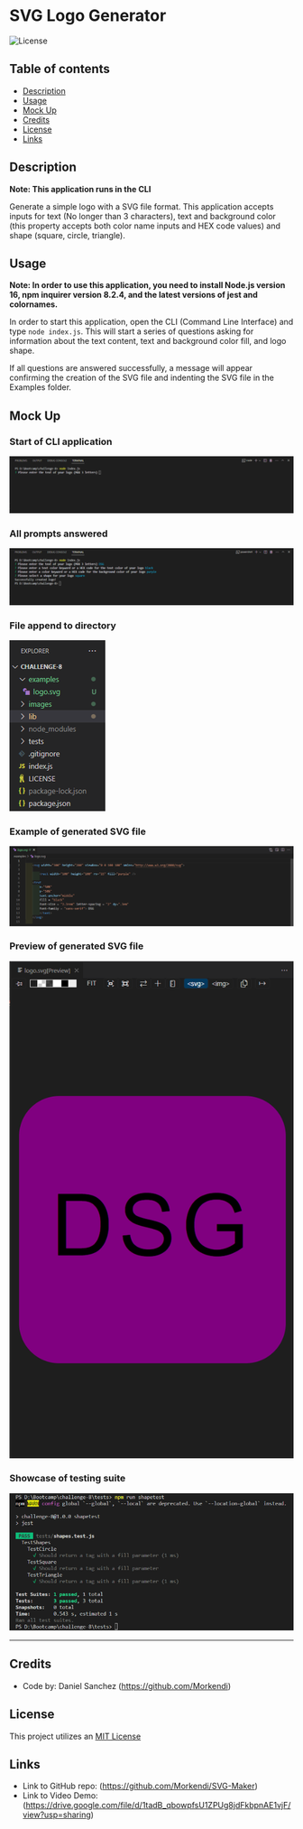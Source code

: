 # SVG Logo Generator <!-- omit in toc -->

![License](https://img.shields.io/badge/license-MIT-blue)

## Table of contents <!-- omit in toc -->

- [Description](#description)
- [Usage](#usage)
- [Mock Up](#mock-up)
- [Credits](#credits)
- [License](#license)
- [Links](#links)

## Description
**Note: This application runs in the CLI**

Generate a simple logo with a SVG file format. This application accepts inputs for text (No longer than 3 characters), text and background color (this property accepts both color name inputs and HEX code values) and shape (square, circle, triangle).


## Usage
**Note: In order to use this application, you need to install Node.js version 16, npm inquirer version 8.2.4, and the latest versions of jest and colornames.**

In order to start this application, open the CLI (Command Line Interface) and type `node index.js`. This will start a series of questions asking for information about the text content, text and background color fill, and logo shape. 

If all questions are answered successfully, a message will appear confirming the creation of the SVG file and indenting the SVG file in the Examples folder.

## Mock Up


### Start of CLI application <!-- omit in toc -->
![CLI application start](./images/Start.png)
### All prompts answered <!-- omit in toc -->
![Prompts answered](./images/Completed.png)
### File append to directory <!-- omit in toc -->
![File indentation](./images/Generate.png)
### Example of generated SVG file <!-- omit in toc -->
![Example SVG](./images/SVG.png)
### Preview of generated SVG file <!-- omit in toc -->
![Example SVG Preview](./images/Preview.png)
### Showcase of testing suite <!-- omit in toc -->
![Example of passed test](./images/Tests.png)

--- 

## Credits
- Code by: Daniel Sanchez (https://github.com/Morkendi)

## License

This project utilizes an [MIT License](https://choosealicense.com/licenses/mit/)

## Links
- Link to GitHub repo: (https://github.com/Morkendi/SVG-Maker)
- Link to Video Demo: (https://drive.google.com/file/d/1tadB_qbowpfsU1ZPUg8jdFkbpnAE1vjF/view?usp=sharing)